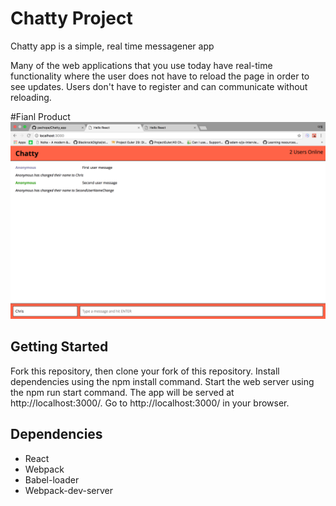 # Chatty Project

Chatty app is a simple, real time messagener app

Many of the web applications that you use today have real-time functionality where the user does not have to reload the page in order to see updates. Users don't have to register and can communicate without reloading. 

#Fianl Product
!["screenshot description"](https://github.com/pachopa/Chatty_app/blob/master/build/Screen%20Shot%202017-07-04%20at%2010.20.51%20AM.png)


## Getting Started

Fork this repository, then clone your fork of this repository.
Install dependencies using the npm install command.
Start the web server using the npm run start command. The app will be served at http://localhost:3000/.
Go to http://localhost:3000/ in your browser.


## Dependencies

- React
- Webpack
- Babel-loader
- Webpack-dev-server